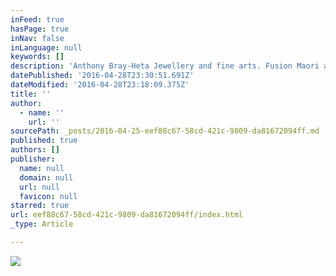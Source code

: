 ```yaml
---
inFeed: true
hasPage: true
inNav: false
inLanguage: null
keywords: []
description: 'Anthony Bray-Heta Jewellery and fine arts. Fusion Maori art and Celtic designs. Carving in cattle bone, moose antler, deer antler, whale bone/ivory and mammoth ivory. Castings in gold, sterling silver and bronze.  Most of the pieces can be carved in bone or made in hand finished gold, sterling silver or bronze. Many are one of a kind art pieces while those in gold, sterling silver and bronze are extremely limited numbered editions.  The following is a selection of unique pieces like:'
datePublished: '2016-04-28T23:30:51.691Z'
dateModified: '2016-04-28T23:18:09.375Z'
title: ''
author:
  - name: ''
    url: ''
sourcePath: _posts/2016-04-25-eef88c67-58cd-421c-9809-da81672094ff.md
published: true
authors: []
publisher:
  name: null
  domain: null
  url: null
  favicon: null
starred: true
url: eef88c67-58cd-421c-9809-da81672094ff/index.html
_type: Article

---
```

![](https://the-grid-user-content.s3-us-west-2.amazonaws.com/d10baea4-ab1f-4393-8156-08883bf8b815.jpg)